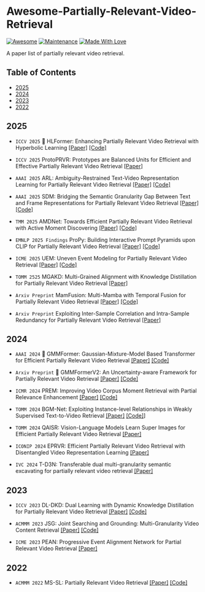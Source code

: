 ﻿# Awesome-Partially-Relevant-Video-Retrieval

 [![Awesome](https://cdn.rawgit.com/sindresorhus/awesome/d7305f38d29fed78fa85652e3a63e154dd8e8829/media/badge.svg)](https://github.com/lijun2005/Awesome-Partially-Relevant-Video-Retrieval)
 [![Maintenance](https://img.shields.io/badge/Maintained%3F-yes-green.svg)](https://github.com/lijun2005/Awesome-Partially-Relevant-Video-Retrieval)
 [![Made With Love](https://img.shields.io/badge/Made%20With-Love-red.svg)](https://github.com/lijun2005/Awesome-Partially-Relevant-Video-Retrieval)

A paper list of partially relevant video retrieval.

## Table of Contents
- [2025](#2025)
- [2024](#2024)
- [2023](#2023)
- [2022](#2022)

## 2025

- `ICCV 2025` 🤗 HLFormer: Enhancing Partially Relevant Video Retrieval with Hyperbolic Learning 
  [[Paper]](https://arxiv.org/abs/2507.17402)  [[Code]](https://github.com/lijun2005/ICCV25-HLFormer)

- `ICCV 2025` ProtoPRVR: Prototypes are Balanced Units for Efficient and Effective Partially Relevant Video Retrieval
[[Paper]](https://arxiv.org/abs/2504.13035)


- `AAAI 2025` ARL: Ambiguity-Restrained Text-Video Representation Learning for Partially Relevant Video Retrieval
[[Paper]](https://ojs.aaai.org/index.php/AAAI/article/view/32252) [[Code]](https://github.com/gersys/ARL)

- `AAAI 2025` SDM: Bridging the Semantic Granularity Gap Between Text and Frame Representations for Partially Relevant Video Retrieval [[Paper]](https://ojs.aaai.org/index.php/AAAI/article/view/32437) [[Code]](https://github.com/junwoojinjin/SDM-PRVR)

- `TMM 2025` AMDNet: Towards Efficient Partially Relevant Video Retrieval with Active Moment Discovering [[Paper]](https://arxiv.org/abs/2504.10920)
[[Code]](https://github.com/songpipi/AMDNet)

- `EMNLP 2025 Findings` ProPy: Building Interactive Prompt Pyramids upon CLIP for Partially Relevant Video Retrieval [[Paper]](https://arxiv.org/abs/2508.19024) [[Code]](https://github.com/BUAAPY/ProPy)

- `ICME 2025` UEM: Uneven Event Modeling for Partially Relevant Video Retrieval [[Paper]](https://arxiv.org/abs/2506.00891) [[Code]](https://github.com/Sasa77777779/UEM)

- `TOMM 2525` MGAKD: Multi-Grained Alignment with Knowledge Distillation for Partially Relevant Video Retrieval [[Paper]](https://dl.acm.org/doi/abs/10.1145/3716388)

- `Arxiv Preprint` MamFusion: Multi-Mamba with Temporal Fusion for Partially Relevant Video Retrieval [[Paper]](https://arxiv.org/abs/2506.03473) [[Code]](https://github.com/Vision-Multimodal-Lab-HZCU/MamFusion)

- `Arxiv Preprint` Exploiting Inter-Sample Correlation and Intra-Sample Redundancy for Partially Relevant Video Retrieval [[Paper]](https://arxiv.org/pdf/2504.19637)


## 2024
- `AAAI 2024` 🤗 GMMFormer: Gaussian-Mixture-Model Based Transformer for Efficient Partially Relevant Video Retrieval [[Paper]](https://ojs.aaai.org/index.php/AAAI/article/view/28389) [[Code]](https://github.com/huangmozhi9527/GMMFormer)

- `Arxiv Preprint` 🤗 GMMFormerV2: An Uncertainty-aware Framework for Partially Relevant Video Retrieval [[Paper]](https://arxiv.org/pdf/2405.13824) [[Code]](https://github.com/huangmozhi9527/GMMFormer_v2)

- `ICMR 2024` PREM: Improving Video Corpus Moment Retrieval with Partial Relevance Enhancement [[Paper]](https://dl.acm.org/doi/abs/10.1145/3652583.3658088) [[Code]](https://github.com/hdy007007/PREM) 

- `TOMM 2024` BGM-Net: Exploiting Instance-level Relationships in Weakly Supervised Text-to-Video Retrieval [[Paper]](https://dl.acm.org/doi/full/10.1145/3663571) [[Code]](https://github.com/xjtupanda/BGM-Net)]

- `TOMM 2024` QAISR: Vision-Language Models Learn Super Images for Efficient Partially Relevant Video Retrieval [[Paper]](https://dl.acm.org/doi/abs/10.1145/3708349) 


- `ICONIP 2024` EPRVR: Efficient Partially Relevant Video Retrieval with Disentangled Video Representation Learning [[Paper]](https://link.springer.com/chapter/10.1007/978-981-96-7005-5_3)

- `IVC 2024` T-D3N: Transferable dual multi-granularity semantic excavating for partially relevant video retrieval [[Paper]](https://www.sciencedirect.com/science/article/pii/S0262885624002737) 

## 2023

- `ICCV 2023` DL-DKD: Dual Learning with Dynamic Knowledge Distillation for Partially Relevant Video Retrieval [[Paper]](https://openaccess.thecvf.com/content/ICCV2023/html/Dong_Dual_Learning_with_Dynamic_Knowledge_Distillation_for_Partially_Relevant_Video_ICCV_2023_paper.html) [[Code]](https://github.com/HuiGuanLab/DL-DKD)

- `ACMMM 2023` JSG: Joint Searching and Grounding: Multi-Granularity Video Content Retrieval [[Paper]](https://dl.acm.org/doi/abs/10.1145/3581783.3612349) [[Code]](https://github.com/CFM-MSG/Code_JSG)

- `ICME 2023` PEAN: Progressive Event Alignment Network for Partial Relevant Video Retrieval [[Paper]](https://ieeexplore.ieee.org/document/10219883)

## 2022
- `ACMMM 2022` MS-SL: Partially Relevant Video Retrieval  [[Paper]](https://arxiv.org/abs/2208.12510) [[Code]](https://github.com/HuiGuanLab/ms-sl)
